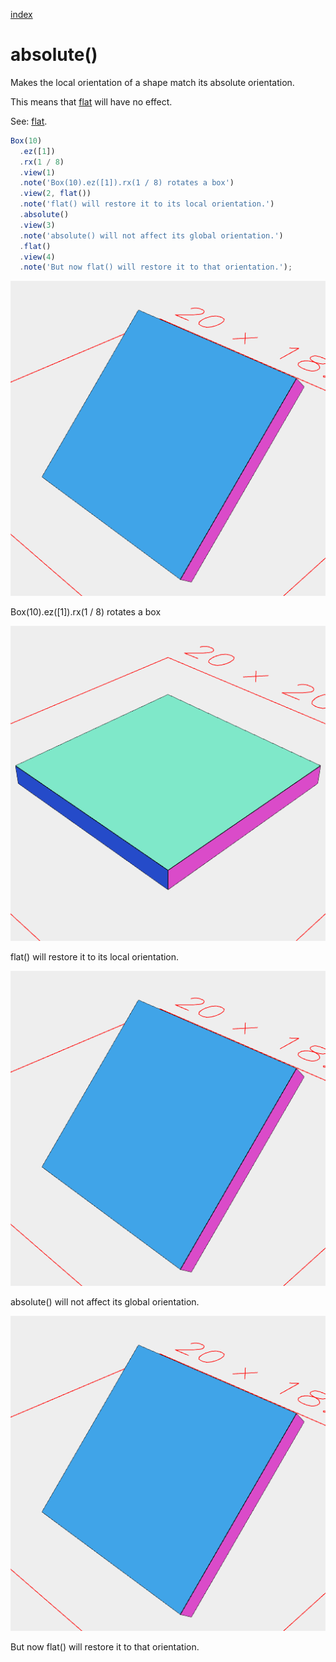 [index](../../nb/api/index.md)
# absolute()

Makes the local orientation of a shape match its absolute orientation.

This means that [flat](../../nb/api/flat.md) will have no effect.

See: [flat](../../nb/api/flat.md).

```JavaScript
Box(10)
  .ez([1])
  .rx(1 / 8)
  .view(1)
  .note('Box(10).ez([1]).rx(1 / 8) rotates a box')
  .view(2, flat())
  .note('flat() will restore it to its local orientation.')
  .absolute()
  .view(3)
  .note('absolute() will not affect its global orientation.')
  .flat()
  .view(4)
  .note('But now flat() will restore it to that orientation.');
```

![Image](absolute.md.$2_1.png)

Box(10).ez([1]).rx(1 / 8) rotates a box

![Image](absolute.md.$2_2.png)

flat() will restore it to its local orientation.

![Image](absolute.md.$2_3.png)

absolute() will not affect its global orientation.

![Image](absolute.md.$2_4.png)

But now flat() will restore it to that orientation.
